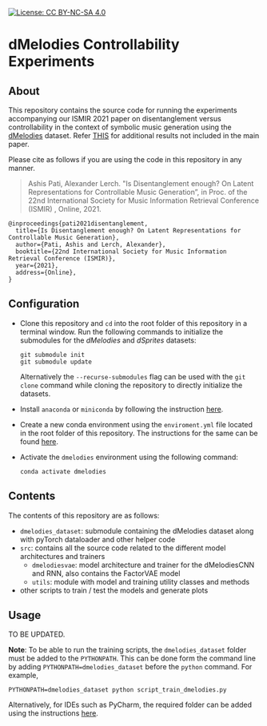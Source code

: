 [![License: CC BY-NC-SA 4.0](https://img.shields.io/badge/License-CC%20BY--NC--SA%204.0-ff69b4.svg)](http://creativecommons.org/licenses/by-nc-sa/4.0/)


# dMelodies Controllability Experiments

## About
This repository contains the source code for running the experiments accompanying our ISMIR 2021 paper on disentanglement versus controllability in the context of symbolic music generation using the [dMelodies](https://github.com/ashispati/dmelodies_dataset) dataset. Refer [THIS](additional_results.pdf) for additional results not included in the main paper. 

Please cite as follows if you are using the code in this repository in any manner.

> Ashis Pati, Alexander Lerch. "Is Disentanglement enough? On Latent Representations for Controllable Music Generation”, in Proc. of the 22nd International Society for Music Information Retrieval Conference (ISMIR) , Online, 2021.

```
@inproceedings{pati2021disentanglement,
  title={Is Disentanglement enough? On Latent Representations for Controllable Music Generation},
  author={Pati, Ashis and Lerch, Alexander},
  booktitle={22nd International Society for Music Information Retrieval Conference (ISMIR)},
  year={2021},
  address={Online},
}
```

 

## Configuration
* Clone this repository and `cd` into the root folder of this repository in a terminal window. Run the following commands to initialize the submodules for the *dMelodies* and *dSprites* datasets:
    ```
    git submodule init
    git submodule update
    ```
    Alternatively the `--recurse-submodules` flag can be used with the `git clone` command while cloning the repository to directly initialize the datasets.  

* Install `anaconda` or `miniconda` by following the instruction [here](https://docs.conda.io/projects/conda/en/latest/user-guide/install/).

* Create a new conda environment using the `enviroment.yml` file located in the root folder of this repository. The instructions for the same can be found [here](https://docs.conda.io/projects/conda/en/latest/user-guide/tasks/manage-environments.html#creating-an-environment-from-an-environment-yml-file).

* Activate the `dmelodies` environment using the following command:
    ```
    conda activate dmelodies
    ```

## Contents
The contents of this repository are as follows:
* `dmelodies_dataset`: submodule containing the dMelodies dataset along with pyTorch dataloader and other helper code
* `src`: contains all the source code related to the different model architectures and trainers
    * `dmelodiesvae`: model architecture and trainer for the dMelodiesCNN and RNN, also contains the FactorVAE model
    * `utils`: module with model and training utility classes and methods
* other scripts to train / test the models and generate plots

## Usage
TO BE UPDATED.

**Note**: To be able to run the training scripts, the `dmelodies_dataset` folder must be added to the `PYTHONPATH`. This can be done form the command line by adding `PYTHONPATH=dmelodies_dataset` before the `python` command. For example,
```
PYTHONPATH=dmelodies_dataset python script_train_dmelodies.py
```
Alternatively, for IDEs such as PyCharm, the required folder can be added using the instructions [here](https://stackoverflow.com/questions/28326362/pycharm-and-pythonpath).
